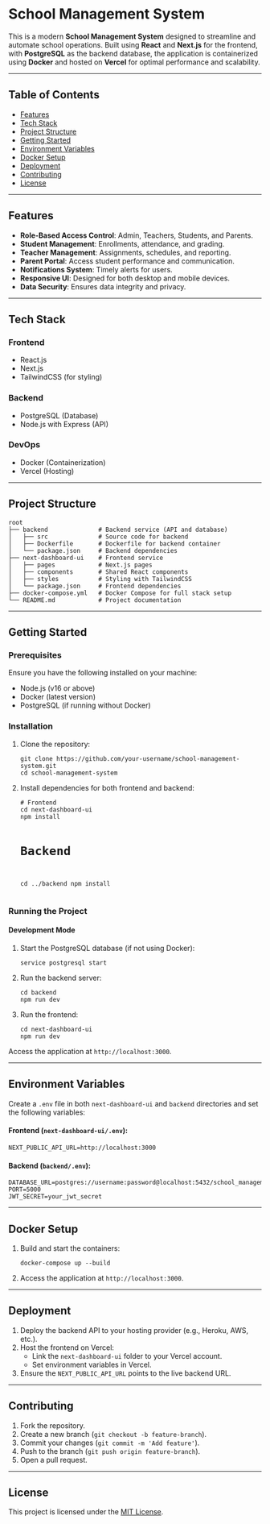 <!DOCTYPE html>
<html>
<body>

<h1>School Management System</h1>
<p>This is a modern <strong>School Management System</strong> designed to streamline and automate school operations. Built using <strong>React</strong> and <strong>Next.js</strong> for the frontend, with <strong>PostgreSQL</strong> as the backend database, the application is containerized using <strong>Docker</strong> and hosted on <strong>Vercel</strong> for optimal performance and scalability.</p>

<hr>

<h2>Table of Contents</h2>
<ul>
  <li><a href="#features">Features</a></li>
  <li><a href="#tech-stack">Tech Stack</a></li>
  <li><a href="#project-structure">Project Structure</a></li>
  <li><a href="#getting-started">Getting Started</a></li>
  <li><a href="#environment-variables">Environment Variables</a></li>
  <li><a href="#docker-setup">Docker Setup</a></li>
  <li><a href="#deployment">Deployment</a></li>
  <li><a href="#contributing">Contributing</a></li>
  <li><a href="#license">License</a></li>
</ul>

<hr>

<h2 id="features">Features</h2>
<ul>
  <li><strong>Role-Based Access Control</strong>: Admin, Teachers, Students, and Parents.</li>
  <li><strong>Student Management</strong>: Enrollments, attendance, and grading.</li>
  <li><strong>Teacher Management</strong>: Assignments, schedules, and reporting.</li>
  <li><strong>Parent Portal</strong>: Access student performance and communication.</li>
  <li><strong>Notifications System</strong>: Timely alerts for users.</li>
  <li><strong>Responsive UI</strong>: Designed for both desktop and mobile devices.</li>
  <li><strong>Data Security</strong>: Ensures data integrity and privacy.</li>
</ul>

<hr>

<h2 id="tech-stack">Tech Stack</h2>
<h3>Frontend</h3>
<ul>
  <li>React.js</li>
  <li>Next.js</li>
  <li>TailwindCSS (for styling)</li>
</ul>
<h3>Backend</h3>
<ul>
  <li>PostgreSQL (Database)</li>
  <li>Node.js with Express (API)</li>
</ul>
<h3>DevOps</h3>
<ul>
  <li>Docker (Containerization)</li>
  <li>Vercel (Hosting)</li>
</ul>

<hr>

<h2 id="project-structure">Project Structure</h2>
<pre><code>root
├── backend              # Backend service (API and database)
│   ├── src              # Source code for backend
│   ├── Dockerfile       # Dockerfile for backend container
│   └── package.json     # Backend dependencies
├── next-dashboard-ui    # Frontend service
│   ├── pages            # Next.js pages
│   ├── components       # Shared React components
│   ├── styles           # Styling with TailwindCSS
│   └── package.json     # Frontend dependencies
├── docker-compose.yml   # Docker Compose for full stack setup
└── README.md            # Project documentation</code></pre>

<hr>

<h2 id="getting-started">Getting Started</h2>
<h3>Prerequisites</h3>
<p>Ensure you have the following installed on your machine:</p>
<ul>
  <li>Node.js (v16 or above)</li>
  <li>Docker (latest version)</li>
  <li>PostgreSQL (if running without Docker)</li>
</ul>

<h3>Installation</h3>
<ol>
  <li>Clone the repository:
    <pre><code>git clone https://github.com/your-username/school-management-system.git
cd school-management-system</code></pre>
  </li>
  <li>Install dependencies for both frontend and backend:
    <pre><code># Frontend
cd next-dashboard-ui
npm install

# Backend
cd ../backend
npm install</code></pre>
  </li>
</ol>

<h3>Running the Project</h3>
<h4>Development Mode</h4>
<ol>
  <li>Start the PostgreSQL database (if not using Docker):
    <pre><code>service postgresql start</code></pre>
  </li>
  <li>Run the backend server:
    <pre><code>cd backend
npm run dev</code></pre>
  </li>
  <li>Run the frontend:
    <pre><code>cd next-dashboard-ui
npm run dev</code></pre>
  </li>
</ol>
<p>Access the application at <code>http://localhost:3000</code>.</p>

<hr>

<h2 id="environment-variables">Environment Variables</h2>
<p>Create a <code>.env</code> file in both <code>next-dashboard-ui</code> and <code>backend</code> directories and set the following variables:</p>
<h4>Frontend (<code>next-dashboard-ui/.env</code>):</h4>
<pre><code>NEXT_PUBLIC_API_URL=http://localhost:3000</code></pre>
<h4>Backend (<code>backend/.env</code>):</h4>
<pre><code>DATABASE_URL=postgres://username:password@localhost:5432/school_management
PORT=5000
JWT_SECRET=your_jwt_secret</code></pre>

<hr>

<h2 id="docker-setup">Docker Setup</h2>
<ol>
  <li>Build and start the containers:
    <pre><code>docker-compose up --build</code></pre>
  </li>
  <li>Access the application at <code>http://localhost:3000</code>.</li>
</ol>

<hr>

<h2 id="deployment">Deployment</h2>
<ol>
  <li>Deploy the backend API to your hosting provider (e.g., Heroku, AWS, etc.).</li>
  <li>Host the frontend on Vercel:
    <ul>
      <li>Link the <code>next-dashboard-ui</code> folder to your Vercel account.</li>
      <li>Set environment variables in Vercel.</li>
    </ul>
  </li>
  <li>Ensure the <code>NEXT_PUBLIC_API_URL</code> points to the live backend URL.</li>
</ol>

<hr>

<h2 id="contributing">Contributing</h2>
<ol>
  <li>Fork the repository.</li>
  <li>Create a new branch (<code>git checkout -b feature-branch</code>).</li>
  <li>Commit your changes (<code>git commit -m 'Add feature'</code>).</li>
  <li>Push to the branch (<code>git push origin feature-branch</code>).</li>
  <li>Open a pull request.</li>
</ol>

<hr>

<h2 id="license">License</h2>
<p>This project is licensed under the <a href="LICENSE">MIT License</a>.</p>

</body>
</html>
